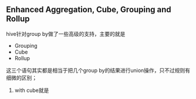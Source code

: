 ## Enhanced Aggregation, Cube, Grouping and Rollup
hive针对group by做了一些高级的支持，主要的就是  
+ Grouping
+ Cube
+ Rollup

这三个语句其实都是相当于把几个group by的结果进行union操作，只不过规则有细微的区别；
1. with cube就是  


